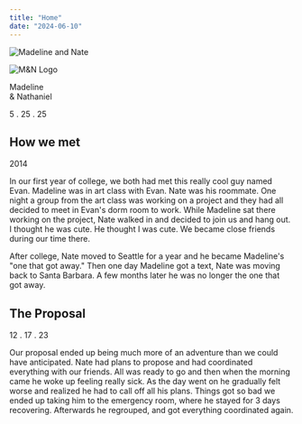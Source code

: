 ```yaml
---
title: "Home"
date: "2024-06-10"
---
```


![Madeline and Nate](https://thebramhams.wordpress.com/wp-content/uploads/2024/06/a652ea4de897b11a71e87dadb941a23b-xxlarge-copy.jpg?w=1024)

![M&N Logo](https://thebramhams.wordpress.com/wp-content/uploads/2024/06/wedding-seal-white.png?w=300)

Madeline  
& Nathaniel

5 . 25 . 25

## How we met

2014

In our first year of college, we both had met this really cool guy named Evan. Madeline was in art class with Evan. Nate was his roommate. One night a group from the art class was working on a project and they had all decided to meet in Evan's dorm room to work. While Madeline sat there working on the project, Nate walked in and decided to join us and hang out. I thought he was cute. He thought I was cute. We became close friends during our time there.

After college, Nate moved to Seattle for a year and he became Madeline's "one that got away." Then one day Madeline got a text, Nate was moving back to Santa Barbara. A few months later he was no longer the one that got away.

## The Proposal

12 . 17 . 23

Our proposal ended up being much more of an adventure than we could have anticipated. Nate had plans to propose and had coordinated everything with our friends. All was ready to go and then when the morning came he woke up feeling really sick. As the day went on he gradually felt worse and realized he had to call off all his plans. Things got so bad we ended up taking him to the emergency room, where he stayed for 3 days recovering. Afterwards he regrouped, and got everything coordinated again.
